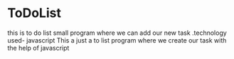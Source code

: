 # ToDoList
this is to do list small program where we can add our new task .technology used- javascript
This a just a to list  program where we create our task with the help of javascript 
